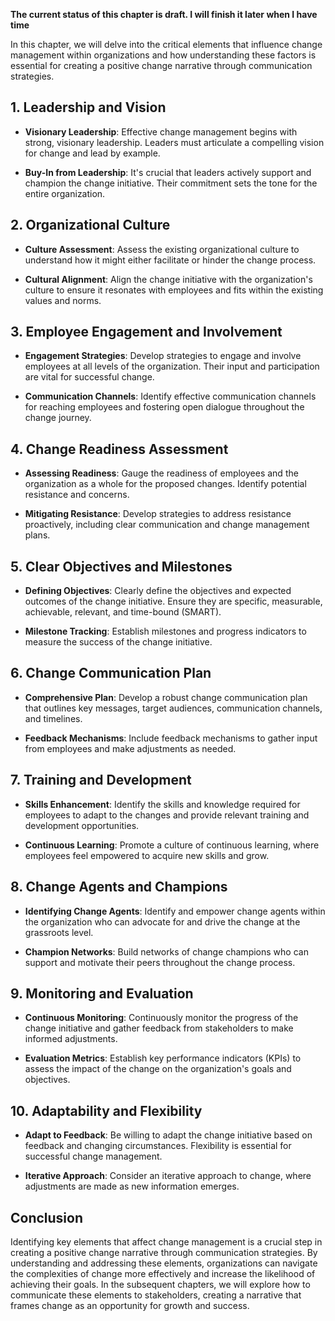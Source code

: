 **The current status of this chapter is draft. I will finish it later when I have time**

In this chapter, we will delve into the critical elements that influence change management within organizations and how understanding these factors is essential for creating a positive change narrative through communication strategies.

**1. Leadership and Vision**
----------------------------

* **Visionary Leadership**: Effective change management begins with strong, visionary leadership. Leaders must articulate a compelling vision for change and lead by example.

* **Buy-In from Leadership**: It's crucial that leaders actively support and champion the change initiative. Their commitment sets the tone for the entire organization.

**2. Organizational Culture**
-----------------------------

* **Culture Assessment**: Assess the existing organizational culture to understand how it might either facilitate or hinder the change process.

* **Cultural Alignment**: Align the change initiative with the organization's culture to ensure it resonates with employees and fits within the existing values and norms.

**3. Employee Engagement and Involvement**
------------------------------------------

* **Engagement Strategies**: Develop strategies to engage and involve employees at all levels of the organization. Their input and participation are vital for successful change.

* **Communication Channels**: Identify effective communication channels for reaching employees and fostering open dialogue throughout the change journey.

**4. Change Readiness Assessment**
----------------------------------

* **Assessing Readiness**: Gauge the readiness of employees and the organization as a whole for the proposed changes. Identify potential resistance and concerns.

* **Mitigating Resistance**: Develop strategies to address resistance proactively, including clear communication and change management plans.

**5. Clear Objectives and Milestones**
--------------------------------------

* **Defining Objectives**: Clearly define the objectives and expected outcomes of the change initiative. Ensure they are specific, measurable, achievable, relevant, and time-bound (SMART).

* **Milestone Tracking**: Establish milestones and progress indicators to measure the success of the change initiative.

**6. Change Communication Plan**
--------------------------------

* **Comprehensive Plan**: Develop a robust change communication plan that outlines key messages, target audiences, communication channels, and timelines.

* **Feedback Mechanisms**: Include feedback mechanisms to gather input from employees and make adjustments as needed.

**7. Training and Development**
-------------------------------

* **Skills Enhancement**: Identify the skills and knowledge required for employees to adapt to the changes and provide relevant training and development opportunities.

* **Continuous Learning**: Promote a culture of continuous learning, where employees feel empowered to acquire new skills and grow.

**8. Change Agents and Champions**
----------------------------------

* **Identifying Change Agents**: Identify and empower change agents within the organization who can advocate for and drive the change at the grassroots level.

* **Champion Networks**: Build networks of change champions who can support and motivate their peers throughout the change process.

**9. Monitoring and Evaluation**
--------------------------------

* **Continuous Monitoring**: Continuously monitor the progress of the change initiative and gather feedback from stakeholders to make informed adjustments.

* **Evaluation Metrics**: Establish key performance indicators (KPIs) to assess the impact of the change on the organization's goals and objectives.

**10. Adaptability and Flexibility**
------------------------------------

* **Adapt to Feedback**: Be willing to adapt the change initiative based on feedback and changing circumstances. Flexibility is essential for successful change management.

* **Iterative Approach**: Consider an iterative approach to change, where adjustments are made as new information emerges.

**Conclusion**
--------------

Identifying key elements that affect change management is a crucial step in creating a positive change narrative through communication strategies. By understanding and addressing these elements, organizations can navigate the complexities of change more effectively and increase the likelihood of achieving their goals. In the subsequent chapters, we will explore how to communicate these elements to stakeholders, creating a narrative that frames change as an opportunity for growth and success.
